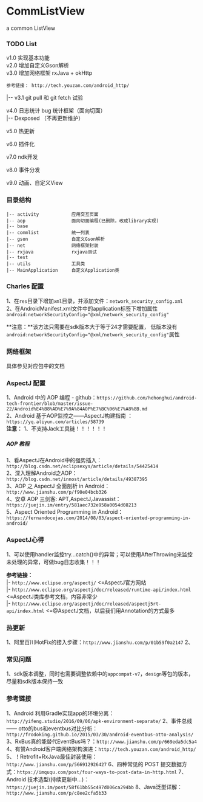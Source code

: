 # CommListView
a common ListView
### TODO List

v1.0 实现基本功能 <br/>
v2.0 增加自定义Gson解析 <br/>
v3.0 增加网络框架 rxJava + okHttp <br/>
``` 
参考链接： http://tech.youzan.com/android_http/ 
```
|-- v3.1 git pull 和 git fetch 试验 <br/>

v4.0 日志统计 bug 统计框架（面向切面） <br/>
|-- Dexposed （不再更新维护）

v5.0 热更新


v6.0 插件化

v7.0 ndk开发

v8.0 事件分发

v9.0 动画、自定义View



### 目录结构
```
|-- activity            应用交互页面
|-- aop                 面向切面编程(已删除，改成library实现)
|-- base 
|-- commlist            统一列表
|-- gson                自定义Gson解析
|-- net                 网络框架封装
|-- rxjava              rxjava测试
|-- test
|-- utils               工具类
|-- MainApplication     自定义Application类

```

### Charles 配置
1、在`res`目录下增加`xml`目录，并添加文件：`network_security_config.xml` <br/>
2、在AndroidManifest.xml文件中的application标签下增加属性`android:networkSecurityConfig="@xml/network_security_config"` <br/>

**注意：**该方法只需要在sdk版本大于等于24才需要配置， 低版本没有`android:networkSecurityConfig="@xml/network_security_config"`属性 <br/>

### 网络框架
具体参见对应包中的文档

### AspectJ 配置
1、Android 中的 AOP 编程 - github：`https://github.com/hehonghui/android-tech-frontier/blob/master/issue-22/Android%E4%B8%AD%E7%9A%84AOP%E7%BC%96%E7%A8%8B.md` <br/>
2、Android 基于AOP监控之——AspectJ构建指南 ： `https://yq.aliyun.com/articles/58739` <br/>
**注意：** 1、不支持Jack工具链！！！！！！ <br/>

##### AOP 教程
1、看AspectJ在Android中的强势插入：`http://blog.csdn.net/eclipsexys/article/details/54425414` <br/>
2、深入理解Android之AOP：`http://blog.csdn.net/innost/article/details/49387395` <br/>
3、AOP 之 AspectJ 全面剖析 in Android：`http://www.jianshu.com/p/f90e04bcb326` <br/>
4、安卓 AOP 三剑客: APT,AspectJ,Javassist：`https://juejin.im/entry/581aec732e958a0054d08213` <br/>
5、Aspect Oriented Programming in Android：`https://fernandocejas.com/2014/08/03/aspect-oriented-programming-in-android/`

### AspectJ心得
1、可以使用handler监控try...catch()中的异常；可以使用AfterThrowing来监控未处理的异常，可做bug日志收集！！！

**参考链接：** <br/>
|- `http://www.eclipse.org/aspectj/`   <=AspectJ官方网站 <br/>
|- `http://www.eclipse.org/aspectj/doc/released/runtime-api/index.html`  <=AspectJ类库参考文档，内容非常少 <br/>
|- `http://www.eclipse.org/aspectj/doc/released/aspectj5rt-api/index.html`  <=@AspectJ文档，以后我们用Annotation的方式最多 <br/>


### 热更新
1、阿里百川HotFix的接入步骤：`http://www.jianshu.com/p/01b59f0a2147`
2、


### 常见问题
1、sdk版本调整，同时也需要调整依赖中的`appcompat-v7`，`design`等包的版本，尽量和sdk版本保持一致





### 参考链接
1、Android 利用Gradle实现app的环境分离：`http://yifeng.studio/2016/09/06/apk-environment-separate/`
2、事件总线 —— otto的bus和eventbus对比分析：`http://frodoking.github.io/2015/03/30/android-eventbus-otto-analysis/`
3、RxBus真的能替代EventBus吗？：`http://www.jianshu.com/p/669eda5dc5a4`
4、有赞Android客户端网络架构演进：`http://tech.youzan.com/android_http/`
5、！Retrofit+RxJava最佳封装使用：`http://www.jianshu.com/p/566912926427`
6、四种常见的 POST 提交数据方式：`https://imququ.com/post/four-ways-to-post-data-in-http.html`
7、Android 技术选型(持续更新中...)：`https://juejin.im/post/58f61bb55c497d006ca294bb`
8、Java泛型详解：`http://www.jianshu.com/p/c8ee2cfa5b33`